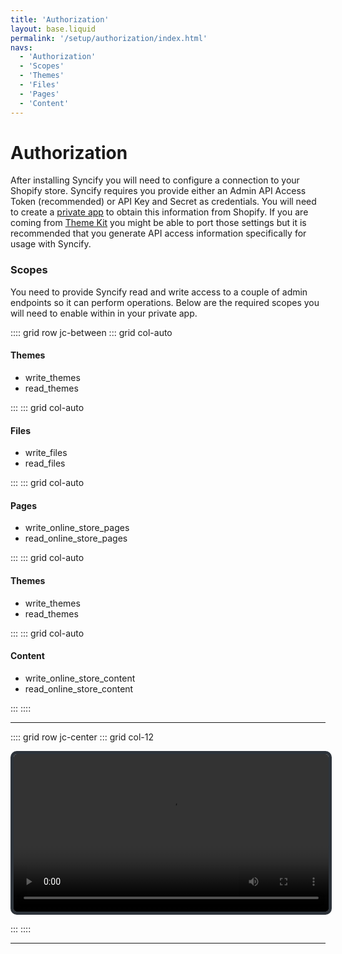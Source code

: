 ```yaml
---
title: 'Authorization'
layout: base.liquid
permalink: '/setup/authorization/index.html'
navs:
  - 'Authorization'
  - 'Scopes'
  - 'Themes'
  - 'Files'
  - 'Pages'
  - 'Content'
---
```


# Authorization

After installing Syncify you will need to configure a connection to your Shopify store. Syncify requires you provide either an Admin API Access Token (recommended) or API Key and Secret as credentials. You will need to create a [private app](https://help.shopify.com/en/manual/apps/private-apps) to obtain this information from Shopify. If you are coming from [Theme Kit](https://shopify.dev/themes/tools/theme-kit) you might be able to port those settings but it is recommended that you generate API access information specifically for usage with Syncify.

### Scopes

You need to provide Syncify read and write access to a couple of admin endpoints so it can perform operations. Below are the required scopes you will need to enable within in your private app.

:::: grid row jc-between
::: grid col-auto

#### Themes

- write_themes
- read_themes

:::
::: grid col-auto

#### Files

- write_files
- read_files

:::
::: grid col-auto

#### Pages

- write_online_store_pages
- read_online_store_pages

:::
::: grid col-auto

#### Themes

- write_themes
- read_themes

:::
::: grid col-auto

#### Content

- write_online_store_content
- read_online_store_content

:::
::::

---

:::: grid row jc-center
::: grid col-12

<video controls width="100%" style="border: 5px solid #2d333a;border-radius: 10px;">
<source src="https://brixtol.cloud/open-source/shopify-token.mp4" type="video/mp4">
</video>

:::
::::

---
